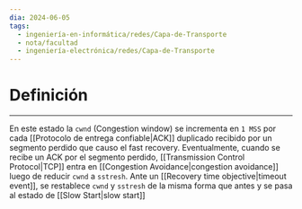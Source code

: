 ```yaml
---
dia: 2024-06-05
tags:
  - ingeniería-en-informática/redes/Capa-de-Transporte
  - nota/facultad
  - ingeniería-electrónica/redes/Capa-de-Transporte
---
```

# Definición
---
En este estado la `cwnd` (Congestion window) se incrementa en `1 MSS` por cada [[Protocolo de entrega confiable|ACK]] duplicado recibido por un segmento perdido que causo el fast recovery. Eventualmente, cuando se recibe un ACK por el segmento perdido, [[Transmission Control Protocol|TCP]] entra en [[Congestion Avoidance|congestion avoidance]] luego de reducir `cwnd` a `sstresh`. Ante un [[Recovery time objective|timeout event]], se restablece `cwnd` y `sstresh` de la misma forma que antes y se pasa al estado de [[Slow Start|slow start]]